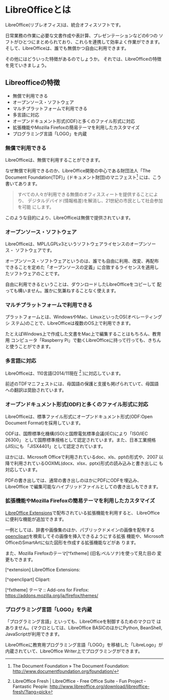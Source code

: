# LibreOfficeとは

LibreOffice(リブレオフィス)は、統合オフィスソフトです。

日常業務の作業に必要な文書作成や表計算、プレゼンテーションなどの6つの
ソフトがひとつにまとめられており、これらを連携して効率よく作業ができます。
そして、LibreOfficeは、誰でも無償かつ自由に利用できます。

その他にはどういった特徴があるのでしょうか。
それでは、LibreOfficeの特徴を見ていきましょう。

## Libreofficeの特徴

- 無償で利用できる
- オープンソース・ソフトウェア
- マルチプラットフォームで利用できる
- 多言語に対応
- オープンドキュメント形式(ODF)と多くのファイル形式に対応
- 拡張機能やMozilla Firefoxの簡易テーマを利用したカスタマイズ
- プログラミング言語「LOGO」を内蔵

### 無償で利用できる

LibreOfficeは、無償で利用することができます。

なぜ無償で利用できるのか、LibreOffice開発の中心である財団法人「The
Document Foundation(TDF)」(ドキュメント財団)のマニフェスト[^manifesto]
には、こう書いてあります。

> すべての人々が利用できる無償のオフィススィートを提供することにより、
> デジタルデバイド(情報格差)を解消し、21世紀の市民として社会参加を可能
> にします。

このような目的により、LibreOfficeは無償で提供されています。

[^manifesto]: The Document Foundation » The Document Foundation: http://www.documentfoundation.org/foundation/

### オープンソース・ソフトウェア

LibreOfficeは、MPL/LGPLv3というソフトウェアライセンスのオープンソース・
ソフトウェアです。

オープンソース・ソフトウェアというのは、誰でも自由に利用、改変、再配布
できることを定めた「オープンソースの定義」に合致するライセンスを適用し
たソフトウェアのことです。

自由に利用できるということは、ダウンロードしたLibreOfficeをコピーして
配っても構いません。誰かに気兼ねすることなく使えます。

### マルチプラットフォームで利用できる

プラットフォームとは、WindowsやMac、LinuxといったOS(オペレーティングシ
ステム)のことで、LibreOfficeは複数のOS上で利用できます。

たとえばWindows上で作成した文書をMac上で編集することはもちろん、教育用
コンピュータ「Raspberry Pi」で動くLibreOfficeに持って行っても、きちん
と使うことができます。

### 多言語に対応

LibreOfficeは、110言語(2014/11現在 [^language] )に対応しています。

前述のTDFマニフェストには、母国語の保護と支援も掲げられていて、母国語
への翻訳は奨励されています。

[^language]: LibreOffice Fresh | LibreOffice - Free Office Suite - Fun Project - Fantastic People: http://www.libreoffice.org/download/libreoffice-fresh/?lang=pick

### オープンドキュメント形式(ODF)と多くのファイル形式に対応

LibreOfficeは、標準ファイル形式にオープンドキュメント形式(ODF:Open
Document Format)を採用しています。

ODFは、国際標準化機構(ISO)と国際電気標準会議(IEC)により「ISO/IEC 26300」
として国際標準規格として認定されています。また、日本工業規格(JIS)にも
「JISX4401」として認定されています。

ほかには、Microsoft Officeで利用されているdoc、xls、pptの形式や、2007
以降で利用されているOOXML(docx、xlsx、pptx)形式の読み込みと書き出しに
も対応しています。

PDFの書き出しでは、通常の書き出しのほかにPDFにODFを埋込み、LibreOffice
で編集可能なハイブリッドファイルとしての書き出しもできます。

### 拡張機能やMozilla Firefoxの簡易テーマを利用したカスタマイズ

[LibreOffice Extensions](http://extensions.libreoffice.org/)で配布されている拡張機能を利用すると、
LibreOfficeに便利な機能が追加できます。

一例としては、辞書や画像集のほか、パブリックドメインの画像を配布する
[openclipart](https://openclipart.org/)を検索してその画像を挿入できるようにする拡張
機能や、Microsoft OfficeのSmartArtに似た図形を作成する拡張機能などがあ
ります。

また、Mozilla Firefoxのテーマ[^fxtheme] (旧名:ペルソナ)を使って見た目の
変更もできます。

[^extension] LibreOffice Extensions:

[^openclipart] Clipart:

[^fxtheme] テーマ :: Add-ons for Firefox: https://addons.mozilla.org/ja/firefox/themes/

### プログラミング言語「LOGO」を内蔵

「プログラミング言語」といっても、LibreOfficeを制御するためのマクロで
はありません。(マクロとしては、LibreOffice BASICのほかにPython,
BeanShell, JavaScriptが利用できます。

LibreOfficeに教育用プログラミング言語「LOGO」を移植した「LibreLogo」が
内蔵されていて、LibreOffice Writer上でプログラミングができます。

